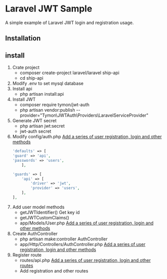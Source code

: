 #  Laravel JWT Sample
A simple example of Laravel JWT login and registration usage.

## Installation
## install
1.  Crate project
    - composer create-project laravel/laravel ship-api
    - cd ship-api
2. Modify .env to set mysql database
3. Install api
    - php artisan install:api
4. Install JWT
    - composer require tymon/jwt-auth
    - php artisan vendor:publish --provider="Tymon\JWTAuth\Providers\LaravelServiceProvider"
5. Generate JWT secret
    - php artisan jwt:secret
    - jwt-auth secret 
6. Modify config/auth.php  [Add a series of user registration, login and other methods](config/auth.php)
    ```php 
    'defaults' => [
    'guard' => 'api',
    'passwords' => 'users',
        ],
 
    'guards' => [
        'api' => [
            'driver' => 'jwt',
            'provider' => 'users',
        ],
    ],
    ```
7. Add user model methods
    - getJWTIdentifier() Get key id
    - getJWTCustomClaims()
    - app/Models/User.php [Add a series of user registration, login and other methods](app/Models/User.php)
8. Create AuthController
    - php artisan make:controller AuthController
    - app/Http/Controllers/AuthController.php [Add a series of user registration, login and other methods](app/Http/Controllers/AuthController.php)
9. Register route
    - routes/api.php  [Add a series of user registration, login and other routes](routes/api.php)
    - Add registration and other routes
